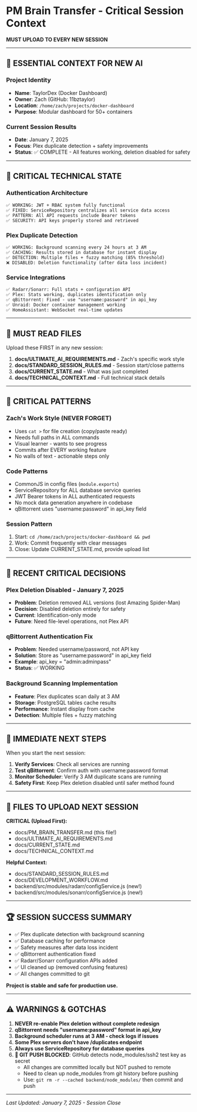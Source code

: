 # PM Brain Transfer - Critical Session Context

**MUST UPLOAD TO EVERY NEW SESSION**

---

## 🧠 **ESSENTIAL CONTEXT FOR NEW AI**

### **Project Identity**
- **Name**: TaylorDex (Docker Dashboard)
- **Owner**: Zach (GitHub: 11bztaylor)
- **Location**: `/home/zach/projects/docker-dashboard`
- **Purpose**: Modular dashboard for 50+ containers

### **Current Session Results**
- **Date**: January 7, 2025
- **Focus**: Plex duplicate detection + safety improvements
- **Status**: ✅ COMPLETE - All features working, deletion disabled for safety

---

## 🔧 **CRITICAL TECHNICAL STATE**

### **Authentication Architecture**
```
✅ WORKING: JWT + RBAC system fully functional
✅ FIXED: ServiceRepository centralizes all service data access
✅ PATTERN: All API requests include Bearer tokens
✅ SECURITY: API keys properly stored and retrieved
```

### **Plex Duplicate Detection**
```
✅ WORKING: Background scanning every 24 hours at 3 AM
✅ CACHING: Results stored in database for instant display
✅ DETECTION: Multiple files + fuzzy matching (85% threshold)
❌ DISABLED: Deletion functionality (after data loss incident)
```

### **Service Integrations**
```
✅ Radarr/Sonarr: Full stats + configuration API
✅ Plex: Stats working, duplicates identification only
✅ qBittorrent: Fixed - use "username:password" in api_key
✅ Unraid: Docker container management working
✅ HomeAssistant: WebSocket real-time updates
```

---

## 📁 **MUST READ FILES**

Upload these FIRST in any new session:

1. **docs/ULTIMATE_AI_REQUIREMENTS.md** - Zach's specific work style
2. **docs/STANDARD_SESSION_RULES.md** - Session start/close patterns  
3. **docs/CURRENT_STATE.md** - What was just completed
4. **docs/TECHNICAL_CONTEXT.md** - Full technical stack details

---

## 🚨 **CRITICAL PATTERNS**

### **Zach's Work Style (NEVER FORGET)**
- Uses `cat >` for file creation (copy/paste ready)
- Needs full paths in ALL commands
- Visual learner - wants to see progress
- Commits after EVERY working feature
- No walls of text - actionable steps only

### **Code Patterns** 
- CommonJS in config files (`module.exports`)
- ServiceRepository for ALL database service queries
- JWT Bearer tokens in ALL authenticated requests
- No mock data generation anywhere in codebase
- qBittorrent uses "username:password" in api_key field

### **Session Pattern**
1. Start: `cd /home/zach/projects/docker-dashboard && pwd`
2. Work: Commit frequently with clear messages
3. Close: Update CURRENT_STATE.md, provide upload list

---

## 🔄 **RECENT CRITICAL DECISIONS**

### **Plex Deletion Disabled - January 7, 2025**
- **Problem**: Deletion removed ALL versions (lost Amazing Spider-Man)
- **Decision**: Disabled deletion entirely for safety
- **Current**: Identification-only mode
- **Future**: Need file-level operations, not Plex API

### **qBittorrent Authentication Fix**  
- **Problem**: Needed username/password, not API key
- **Solution**: Store as "username:password" in api_key field
- **Example**: api_key = "admin:adminpass"
- **Status**: ✅ WORKING

### **Background Scanning Implementation**
- **Feature**: Plex duplicates scan daily at 3 AM
- **Storage**: PostgreSQL tables cache results
- **Performance**: Instant display from cache
- **Detection**: Multiple files + fuzzy matching

---

## 🎯 **IMMEDIATE NEXT STEPS**

When you start the next session:

1. **Verify Services**: Check all services are running
2. **Test qBittorrent**: Confirm auth with username:password format
3. **Monitor Scheduler**: Verify 3 AM duplicate scans are running
4. **Safety First**: Keep Plex deletion disabled until safer method found

---

## 💾 **FILES TO UPLOAD NEXT SESSION**

**CRITICAL (Upload First):**
- docs/PM_BRAIN_TRANSFER.md (this file!)
- docs/ULTIMATE_AI_REQUIREMENTS.md
- docs/CURRENT_STATE.md  
- docs/TECHNICAL_CONTEXT.md

**Helpful Context:**
- docs/STANDARD_SESSION_RULES.md
- docs/DEVELOPMENT_WORKFLOW.md
- backend/src/modules/radarr/configService.js (new!)
- backend/src/modules/sonarr/configService.js (new!)

---

## 🏆 **SESSION SUCCESS SUMMARY**

- ✅ Plex duplicate detection with background scanning
- ✅ Database caching for performance
- ✅ Safety measures after data loss incident
- ✅ qBittorrent authentication fixed
- ✅ Radarr/Sonarr configuration APIs added
- ✅ UI cleaned up (removed confusing features)
- ✅ All changes committed to git

**Project is stable and safe for production use.**

---

## ⚠️ **WARNINGS & GOTCHAS**

1. **NEVER re-enable Plex deletion without complete redesign**
2. **qBittorrent needs "username:password" format in api_key**
3. **Background scheduler runs at 3 AM - check logs if issues**
4. **Some Plex servers don't have /duplicates endpoint**
5. **Always use ServiceRepository for database queries**
6. **🚨 GIT PUSH BLOCKED**: GitHub detects node_modules/ssh2 test key as secret
   - All changes are committed locally but NOT pushed to remote
   - Need to clean up node_modules from git history before pushing
   - Use: `git rm -r --cached backend/node_modules/` then commit and push

---

*Last Updated: January 7, 2025 - Session Close*